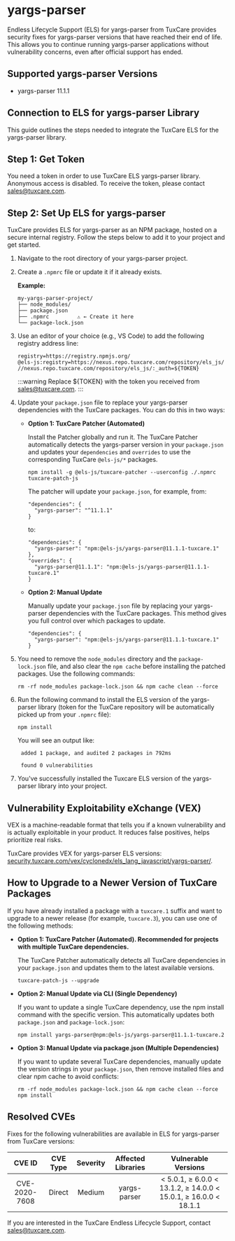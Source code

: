 # yargs-parser

Endless Lifecycle Support (ELS) for yargs-parser from TuxCare provides security fixes for yargs-parser versions that have reached their end of life. This allows you to continue running yargs-parser applications without vulnerability concerns, even after official support has ended.

## Supported yargs-parser Versions

* yargs-parser 11.1.1

## Connection to ELS for yargs-parser Library

This guide outlines the steps needed to integrate the TuxCare ELS for the yargs-parser library.

## Step 1: Get Token

You need a token in order to use TuxCare ELS yargs-parser library. Anonymous access is disabled. To receive the token, please contact [sales@tuxcare.com](mailto:sales@tuxcare.com).

## Step 2: Set Up ELS for yargs-parser

TuxCare provides ELS for yargs-parser as an NPM package, hosted on a secure internal registry. Follow the steps below to add it to your project and get started.

1. Navigate to the root directory of your yargs-parser project.
2. Create a `.npmrc` file or update it if it already exists.

   **Example:**

   ```text
   my-yargs-parser-project/
   ├── node_modules/
   ├── package.json
   ├── .npmrc         ⚠️ ← Create it here
   └── package-lock.json
   ```

3. Use an editor of your choice (e.g., VS Code) to add the following registry address line:

   <CodeWithCopy>

   ```text
   registry=https://registry.npmjs.org/
   @els-js:registry=https://nexus.repo.tuxcare.com/repository/els_js/
   //nexus.repo.tuxcare.com/repository/els_js/:_auth=${TOKEN}
   ```

   </CodeWithCopy>

   :::warning
   Replace ${TOKEN} with the token you received from [sales@tuxcare.com](mailto:sales@tuxcare.com).
   :::

4. Update your `package.json` file to replace your yargs-parser dependencies with the TuxCare packages. You can do this in two ways:

   * **Option 1: TuxCare Patcher (Automated)**

     Install the Patcher globally and run it. The TuxCare Patcher automatically detects the yargs-parser version in your `package.json` and updates your `dependencies` and `overrides` to use the corresponding TuxCare `@els-js/*` packages.

     <CodeWithCopy>

     ```text
     npm install -g @els-js/tuxcare-patcher --userconfig ./.npmrc
     tuxcare-patch-js
     ```

     </CodeWithCopy>

     The patcher will update your `package.json`, for example, from:

     ```text
     "dependencies": {
       "yargs-parser": "^11.1.1"
     }
     ```

     to:

     ```text
     "dependencies": {
       "yargs-parser": "npm:@els-js/yargs-parser@11.1.1-tuxcare.1"
     },
     "overrides": {
       "yargs-parser@11.1.1": "npm:@els-js/yargs-parser@11.1.1-tuxcare.1"
     }
     ```
    
   * **Option 2: Manual Update**

     Manually update your `package.json` file by replacing your yargs-parser dependencies with the TuxCare packages. This method gives you full control over which packages to update.

     <CodeWithCopy>

     ```text
     "dependencies": {
       "yargs-parser": "npm:@els-js/yargs-parser@11.1.1-tuxcare.1"
     }
     ```

     </CodeWithCopy>

5. You need to remove the `node_modules` directory and the `package-lock.json` file, and also clear the `npm cache` before installing the patched packages. Use the following commands:
   
   <CodeWithCopy>

   ```text
   rm -rf node_modules package-lock.json && npm cache clean --force
   ```

   </CodeWithCopy>

6. Run the following command to install the ELS version of the yargs-parser library (token for the TuxCare repository will be automatically picked up from your `.npmrc` file):

   <CodeWithCopy>

   ```text
   npm install
   ```

   </CodeWithCopy>

   You will see an output like:

   ```text
    added 1 package, and audited 2 packages in 792ms
    
    found 0 vulnerabilities
   ```

7. You've successfully installed the Tuxcare ELS version of the yargs-parser library into your project.

## Vulnerability Exploitability eXchange (VEX) 

VEX is a machine-readable format that tells you if a known vulnerability and is actually exploitable in your product. It reduces false positives, helps prioritize real risks.

TuxCare provides VEX for yargs-parser ELS versions: [security.tuxcare.com/vex/cyclonedx/els_lang_javascript/yargs-parser/](https://security.tuxcare.com/vex/cyclonedx/els_lang_javascript/yargs-parser/).

## How to Upgrade to a Newer Version of TuxCare Packages

If you have already installed a package with a `tuxcare.1` suffix and want to upgrade to a newer release (for example, `tuxcare.3`), you can use one of the following methods:

* **Option 1: TuxCare Patcher (Automated). Recommended for projects with multiple TuxCare dependencies.**

  The TuxCare Patcher automatically detects all TuxCare dependencies in your `package.json` and updates them to the latest available versions.

  <CodeWithCopy>

  ```text
  tuxcare-patch-js --upgrade
  ```

  </CodeWithCopy>

* **Option 2: Manual Update via CLI (Single Dependency)**

  If you want to update a single TuxCare dependency, use the npm install command with the specific version. This automatically updates both `package.json` and `package-lock.json`:

  <CodeWithCopy>

  ```text
  npm install yargs-parser@npm:@els-js/yargs-parser@11.1.1-tuxcare.2
  ```

  </CodeWithCopy>

* **Option 3: Manual Update via package.json (Multiple Dependencies)**

  If you want to update several TuxCare dependencies, manually update the version strings in your `package.json`, then remove installed files and clear npm cache to avoid conflicts:

  <CodeWithCopy>

  ```text
  rm -rf node_modules package-lock.json && npm cache clean --force
  npm install
  ```

  </CodeWithCopy>

## Resolved CVEs

Fixes for the following vulnerabilities are available in ELS for yargs-parser from TuxCare versions:

| CVE ID         | CVE Type | Severity | Affected Libraries | Vulnerable Versions |
| :------------: | :------: |:--------:|:------------------:| :----------------: |
| CVE-2020-7608  | Direct   | Medium   | yargs-parser       | < 5.0.1, ≥ 6.0.0 < 13.1.2, ≥ 14.0.0 < 15.0.1, ≥ 16.0.0 < 18.1.1 |

If you are interested in the TuxCare Endless Lifecycle Support, contact [sales@tuxcare.com](mailto:sales@tuxcare.com).
